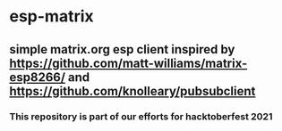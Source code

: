 # esp-matrix
## simple matrix.org esp client inspired by https://github.com/matt-williams/matrix-esp8266/ and https://github.com/knolleary/pubsubclient
### This repository is part of our efforts for hacktoberfest 2021
